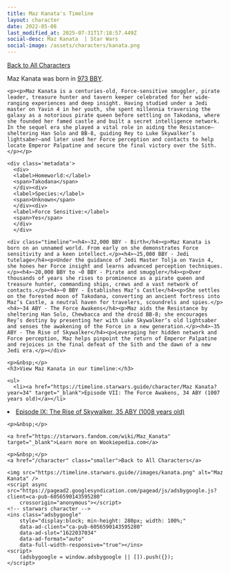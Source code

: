```yaml
---
title: Maz Kanata's Timeline
layout: character
date: 2022-05-08
last_modified_at: 2025-07-31T17:18:57.449Z
social-desc: Maz Kanata  | Star Wars
social-image: /assets/characters/kanata.png
---
```

<a href="/character" class="smaller">Back to All Characters</a>

<div class="character-profile container">
  <div class="col-10">
    <p>
    Maz Kanata             was born in <a href="https://timeline.starwars.guide/character/Maz Kanata?year=-300" target="_blank">973 BBY</a>.
    </p>

    <p><p>Maz Kanata is a centuries-old, Force-sensitive smuggler, pirate leader, treasure hunter and tavern keeper celebrated for her wide-ranging experiences and deep insight. Having studied under a Jedi master on Yavin 4 in her youth, she spent millennia traversing the galaxy as a notorious pirate queen before settling on Takodana, where she founded her famed castle and built a secret intelligence network. In the sequel era she played a vital role in aiding the Resistance—sheltering Han Solo and BB-8, guiding Rey to Luke Skywalker’s lightsaber—and later used her Force perception and contacts to help locate Emperor Palpatine and secure the final victory over the Sith.</p></p>
    
    <div class='metadata'>
      <div>
      <label>Homeworld:</label>
      <span>Takodana</span>
      </div><div>
      <label>Species:</label>
      <span>Unknown</span>
      </div><div>
      <label>Force Sensitive:</label>
      <span>Yes</span>
      </div>
      </div>

    <div class="timeline"><h4>~32,000 BBY - Birth</h4><p>Maz Kanata is born on an unnamed world. From early on she demonstrates Force sensitivity and a keen intellect.</p><h4>~25,000 BBY - Jedi tutelage</h4><p>Under the guidance of Jedi Master Tolja on Yavin 4, she hones her Force insight and learns advanced perception techniques.</p><h4>~20,000 BBY to ~0 BBY - Pirate and smuggler</h4><p>Over thousands of years she rises to prominence as a pirate queen and treasure hunter, commanding ships, crews and a vast network of contacts.</p><h4>~0 BBY - Establishes Maz’s Castle</h4><p>She settles on the forested moon of Takodana, converting an ancient fortress into Maz’s Castle, a neutral haven for travelers, scoundrels and spies.</p><h4>~34 ABY - The Force Awakens</h4><p>Maz aids the Resistance by sheltering Han Solo, Chewbacca and the droid BB-8; she encourages Rey’s destiny by presenting her with Luke Skywalker’s old lightsaber and senses the awakening of the Force in a new generation.</p><h4>~35 ABY - The Rise of Skywalker</h4><p>Leveraging her hidden network and Force perception, Maz helps pinpoint the return of Emperor Palpatine and rejoices in the final defeat of the Sith and the dawn of a new Jedi era.</p></div>
    
    <p>&nbsp;</p>
    <h3>View Maz Kanata in our timeline:</h3>

    <ul>
      <li><a href="https://timeline.starwars.guide/character/Maz Kanata?year=34" target="_blank">Episode VII: The Force Awakens, 34 ABY (1007 years old)</a></li>
  <li><a href="https://timeline.starwars.guide/character/Maz Kanata?year=35" target="_blank">Episode IX: The Rise of Skywalker, 35 ABY (1008 years old)</a></li>
    </ul>

    <p>&nbsp;</p>

    <a href="https://starwars.fandom.com/wiki/Maz_Kanata" target="_blank">Learn more on Wookiepedia.com</a>

    <p>&nbsp;</p>
    <a href="/character" class="smaller">Back to All Characters</a>
  </div>
  <div class="character_image col-2">
    
    <img src="https://timeline.starwars.guide//images/kanata.png" alt="Maz Kanata" />
    <script async src="https://pagead2.googlesyndication.com/pagead/js/adsbygoogle.js?client=ca-pub-6056590143595280"
        crossorigin="anonymous"></script>
    <!-- starwars character -->
    <ins class="adsbygoogle"
        style="display:block; min-height: 280px; width: 100%;"
        data-ad-client="ca-pub-6056590143595280"
        data-ad-slot="1622037034"
        data-ad-format="auto"
        data-full-width-responsive="true"></ins>
    <script>
        (adsbygoogle = window.adsbygoogle || []).push({});
    </script>
  </div>
</div>
